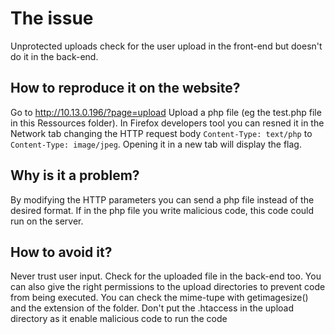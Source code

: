 # The issue
Unprotected uploads check for the user upload in the front-end but doesn't do it in the back-end.


## How to reproduce it on the website?
Go to http://10.13.0.196/?page=upload
Upload a php file (eg the test.php file in this Ressources folder).
In Firefox developers tool you can resned it in the Network tab changing the HTTP request body `Content-Type: text/php`
to `Content-Type: image/jpeg`.
Opening it in a new tab will display the flag.


## Why is it a problem?
By modifying the HTTP parameters you can send a php file instead of the desired format. If in the php file you write malicious code, 
this code could run on the server.

## How to avoid it?
Never trust user input. Check for the uploaded file in the back-end too. 
You can also give the right permissions to the upload directories to prevent code from being executed. You can check the mime-tupe with getimagesize() and the extension of the folder.
Don't put the .htaccess in the upload directory as it enable malicious code to run the code